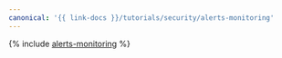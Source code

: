 ```yaml
---
canonical: '{{ link-docs }}/tutorials/security/alerts-monitoring'
---
```


{% include [alerts-monitoring](../../_tutorials/security/alerts-monitoring.md) %}
